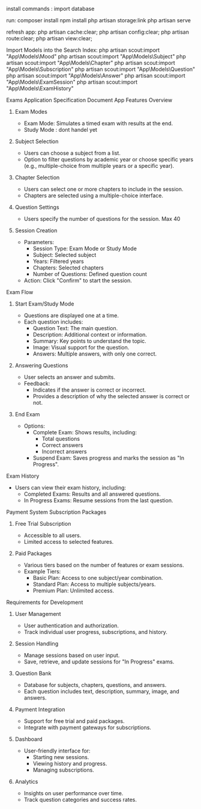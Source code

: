 install commands :
import database

run:
composer install
npm install
php artisan storage:link
php artisan serve



refresh app:
php artisan cache:clear;
php artisan config:clear;
php artisan route:clear;
php artisan view:clear;

Import Models into the Search Index:
php artisan scout:import "App\\Models\Mood"
php artisan scout:import "App\\Models\Subject" 
php artisan scout:import "App\\Models\Chapter"
php artisan scout:import "App\\Models\Subscription" 
php artisan scout:import "App\\Models\Question" 
php artisan scout:import "App\\Models\\Answer"
php artisan scout:import "App\\Models\\ExamSession"
php artisan scout:import "App\\Models\\ExamHistory"





Exams Application Specification Document
App Features Overview

1. Exam Modes
   - Exam Mode: Simulates a timed exam with results at the end.
   - Study Mode : dont handel yet

2. Subject Selection
   - Users can choose a subject from a list.
   - Option to filter questions by academic year or choose specific years (e.g., multiple-choice from multiple years or a specific year).

3. Chapter Selection
   - Users can select one or more chapters to include in the session.
   - Chapters are selected using a multiple-choice interface.

4. Question Settings
   - Users specify the number of questions for the session. Max 40

5. Session Creation
   - Parameters:
     - Session Type: Exam Mode or Study Mode
     - Subject: Selected subject
     - Years: Filtered years
     - Chapters: Selected chapters
     - Number of Questions: Defined question count
   - Action: Click "Confirm" to start the session.

Exam Flow

1. Start Exam/Study Mode
   - Questions are displayed one at a time.
   - Each question includes:
     - Question Text: The main question.
     - Description: Additional context or information.
     - Summary: Key points to understand the topic.
     - Image: Visual support for the question.
     - Answers: Multiple answers, with only one correct.

2. Answering Questions
   - User selects an answer and submits.
   - Feedback:
     - Indicates if the answer is correct or incorrect.
     - Provides a description of why the selected answer is correct or not.

3. End Exam
   - Options:
     - Complete Exam: Shows results, including:
       - Total questions
       - Correct answers
       - Incorrect answers
     - Suspend Exam: Saves progress and marks the session as "In Progress".

Exam History

- Users can view their exam history, including:
  - Completed Exams: Results and all answered questions.
  - In Progress Exams: Resume sessions from the last question.

Payment System
Subscription Packages

1. Free Trial Subscription
   - Accessible to all users.
   - Limited access to selected features.

2. Paid Packages
   - Various tiers based on the number of features or exam sessions.
   - Example Tiers:
     - Basic Plan: Access to one subject/year combination.
     - Standard Plan: Access to multiple subjects/years.
     - Premium Plan: Unlimited access.

Requirements for Development

1. User Management
   - User authentication and authorization.
   - Track individual user progress, subscriptions, and history.

2. Session Handling
   - Manage sessions based on user input.
   - Save, retrieve, and update sessions for "In Progress" exams.

3. Question Bank
   - Database for subjects, chapters, questions, and answers.
   - Each question includes text, description, summary, image, and answers.

4. Payment Integration
   - Support for free trial and paid packages.
   - Integrate with payment gateways for subscriptions.

5. Dashboard
   - User-friendly interface for:
     - Starting new sessions.
     - Viewing history and progress.
     - Managing subscriptions.

6. Analytics
   - Insights on user performance over time.
   - Track question categories and success rates.
